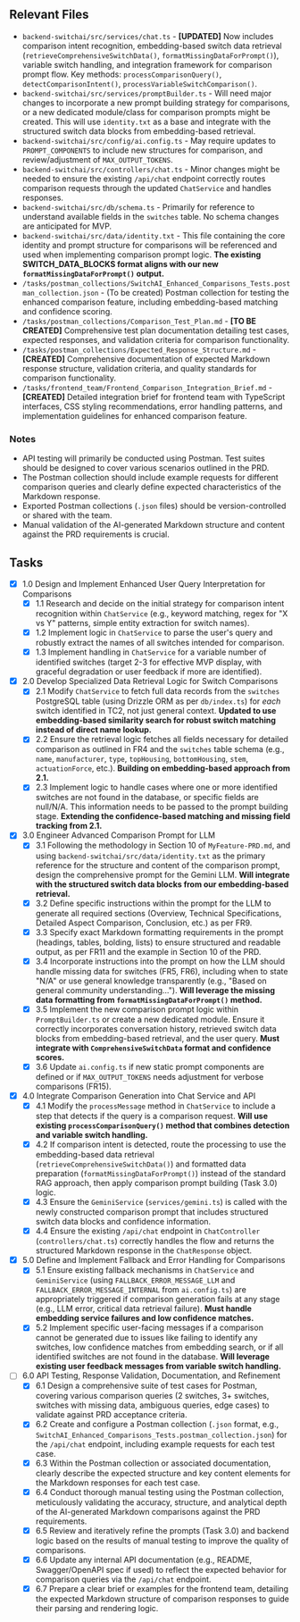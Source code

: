 ## Relevant Files

- `backend-switchai/src/services/chat.ts` - **[UPDATED]** Now includes comparison intent recognition, embedding-based switch data retrieval (`retrieveComprehensiveSwitchData()`, `formatMissingDataForPrompt()`), variable switch handling, and integration framework for comparison prompt flow. Key methods: `processComparisonQuery()`, `detectComparisonIntent()`, `processVariableSwitchComparison()`.
- `backend-switchai/src/services/promptBuilder.ts` - Will need major changes to incorporate a new prompt building strategy for comparisons, or a new dedicated module/class for comparison prompts might be created. This will use `identity.txt` as a base and integrate with the structured switch data blocks from embedding-based retrieval.
- `backend-switchai/src/config/ai.config.ts` - May require updates to `PROMPT_COMPONENTS` to include new structures for comparison, and review/adjustment of `MAX_OUTPUT_TOKENS`.
- `backend-switchai/src/controllers/chat.ts` - Minor changes might be needed to ensure the existing `/api/chat` endpoint correctly routes comparison requests through the updated `ChatService` and handles responses.
- `backend-switchai/src/db/schema.ts` - Primarily for reference to understand available fields in the `switches` table. No schema changes are anticipated for MVP.
- `backend-switchai/src/data/identity.txt` - This file containing the core identity and prompt structure for comparisons will be referenced and used when implementing comparison prompt logic. **The existing SWITCH_DATA_BLOCKS format aligns with our new `formatMissingDataForPrompt()` output.**
- `/tasks/postman_collections/SwitchAI_Enhanced_Comparisons_Tests.postman_collection.json` - (To be created) Postman collection for testing the enhanced comparison feature, including embedding-based matching and confidence scoring.
- `/tasks/postman_collections/Comparison_Test_Plan.md` - **[TO BE CREATED]** Comprehensive test plan documentation detailing test cases, expected responses, and validation criteria for comparison functionality.
- `/tasks/postman_collections/Expected_Response_Structure.md` - **[CREATED]** Comprehensive documentation of expected Markdown response structure, validation criteria, and quality standards for comparison functionality.
- `/tasks/frontend_team/Frontend_Comparison_Integration_Brief.md` - **[CREATED]** Detailed integration brief for frontend team with TypeScript interfaces, CSS styling recommendations, error handling patterns, and implementation guidelines for enhanced comparison feature.

### Notes

- API testing will primarily be conducted using Postman. Test suites should be designed to cover various scenarios outlined in the PRD.
- The Postman collection should include example requests for different comparison queries and clearly define expected characteristics of the Markdown response.
- Exported Postman collections (`.json` files) should be version-controlled or shared with the team.
- Manual validation of the AI-generated Markdown structure and content against the PRD requirements is crucial.

## Tasks

- [x] 1.0 Design and Implement Enhanced User Query Interpretation for Comparisons
  - [x] 1.1 Research and decide on the initial strategy for comparison intent recognition within `ChatService` (e.g., keyword matching, regex for "X vs Y" patterns, simple entity extraction for switch names).
  - [x] 1.2 Implement logic in `ChatService` to parse the user's query and robustly extract the names of all switches intended for comparison.
  - [x] 1.3 Implement handling in `ChatService` for a variable number of identified switches (target 2-3 for effective MVP display, with graceful degradation or user feedback if more are identified).

- [x] 2.0 Develop Specialized Data Retrieval Logic for Switch Comparisons
  - [x] 2.1 Modify `ChatService` to fetch full data records from the `switches` PostgreSQL table (using Drizzle ORM as per `db/index.ts`) for *each* switch identified in TC2, not just general context. **Updated to use embedding-based similarity search for robust switch matching instead of direct name lookup.**
  - [x] 2.2 Ensure the retrieval logic fetches all fields necessary for detailed comparison as outlined in FR4 and the `switches` table schema (e.g., `name`, `manufacturer`, `type`, `topHousing`, `bottomHousing`, `stem`, `actuationForce`, etc.). **Building on embedding-based approach from 2.1.**
  - [x] 2.3 Implement logic to handle cases where one or more identified switches are not found in the database, or specific fields are null/N/A. This information needs to be passed to the prompt building stage. **Extending the confidence-based matching and missing field tracking from 2.1.**

- [x] 3.0 Engineer Advanced Comparison Prompt for LLM
  - [x] 3.1 Following the methodology in Section 10 of `MyFeature-PRD.md`, and using `backend-switchai/src/data/identity.txt` as the primary reference for the structure and content of the comparison prompt, design the comprehensive prompt for the Gemini LLM. **Will integrate with the structured switch data blocks from our embedding-based retrieval.**
  - [x] 3.2 Define specific instructions within the prompt for the LLM to generate all required sections (Overview, Technical Specifications, Detailed Aspect Comparison, Conclusion, etc.) as per FR9.
  - [x] 3.3 Specify exact Markdown formatting requirements in the prompt (headings, tables, bolding, lists) to ensure structured and readable output, as per FR11 and the example in Section 10 of the PRD.
  - [x] 3.4 Incorporate instructions into the prompt on how the LLM should handle missing data for switches (FR5, FR6), including when to state "N/A" or use general knowledge transparently (e.g., "Based on general community understanding..."). **Will leverage the missing data formatting from `formatMissingDataForPrompt()` method.**
  - [x] 3.5 Implement the new comparison prompt logic within `PromptBuilder.ts` or create a new dedicated module. Ensure it correctly incorporates conversation history, retrieved switch data blocks from embedding-based retrieval, and the user query. **Must integrate with `ComprehensiveSwitchData` format and confidence scores.**
  - [x] 3.6 Update `ai.config.ts` if new static prompt components are defined or if `MAX_OUTPUT_TOKENS` needs adjustment for verbose comparisons (FR15).

- [x] 4.0 Integrate Comparison Generation into Chat Service and API
  - [x] 4.1 Modify the `processMessage` method in `ChatService` to include a step that detects if the query is a comparison request. **Will use existing `processComparisonQuery()` method that combines detection and variable switch handling.**
  - [x] 4.2 If comparison intent is detected, route the processing to use the embedding-based data retrieval (`retrieveComprehensiveSwitchData()`) and formatted data preparation (`formatMissingDataForPrompt()`) instead of the standard RAG approach, then apply comparison prompt building (Task 3.0) logic.
  - [x] 4.3 Ensure the `GeminiService` (`services/gemini.ts`) is called with the newly constructed comparison prompt that includes structured switch data blocks and confidence information.
  - [x] 4.4 Ensure the existing `/api/chat` endpoint in `ChatController` (`controllers/chat.ts`) correctly handles the flow and returns the structured Markdown response in the `ChatResponse` object.

- [x] 5.0 Define and Implement Fallback and Error Handling for Comparisons
  - [x] 5.1 Ensure existing fallback mechanisms in `ChatService` and `GeminiService` (using `FALLBACK_ERROR_MESSAGE_LLM` and `FALLBACK_ERROR_MESSAGE_INTERNAL` from `ai.config.ts`) are appropriately triggered if comparison generation fails at any stage (e.g., LLM error, critical data retrieval failure). **Must handle embedding service failures and low confidence matches.**
  - [x] 5.2 Implement specific user-facing messages if a comparison cannot be generated due to issues like failing to identify any switches, low confidence matches from embedding search, or if all identified switches are not found in the database. **Will leverage existing user feedback messages from variable switch handling.**

- [ ] 6.0 API Testing, Response Validation, Documentation, and Refinement
  - [x] 6.1 Design a comprehensive suite of test cases for Postman, covering various comparison queries (2 switches, 3+ switches, switches with missing data, ambiguous queries, edge cases) to validate against PRD acceptance criteria.
  - [x] 6.2 Create and configure a Postman collection (`.json` format, e.g., `SwitchAI_Enhanced_Comparisons_Tests.postman_collection.json`) for the `/api/chat` endpoint, including example requests for each test case.
  - [x] 6.3 Within the Postman collection or associated documentation, clearly describe the expected structure and key content elements for the Markdown responses for each test case.
  - [x] 6.4 Conduct thorough manual testing using the Postman collection, meticulously validating the accuracy, structure, and analytical depth of the AI-generated Markdown comparisons against the PRD requirements.
  - [x] 6.5 Review and iteratively refine the prompts (Task 3.0) and backend logic based on the results of manual testing to improve the quality of comparisons.
  - [x] 6.6 Update any internal API documentation (e.g., README, Swagger/OpenAPI spec if used) to reflect the expected behavior for comparison queries via the `/api/chat` endpoint.
  - [x] 6.7 Prepare a clear brief or examples for the frontend team, detailing the expected Markdown structure of comparison responses to guide their parsing and rendering logic.